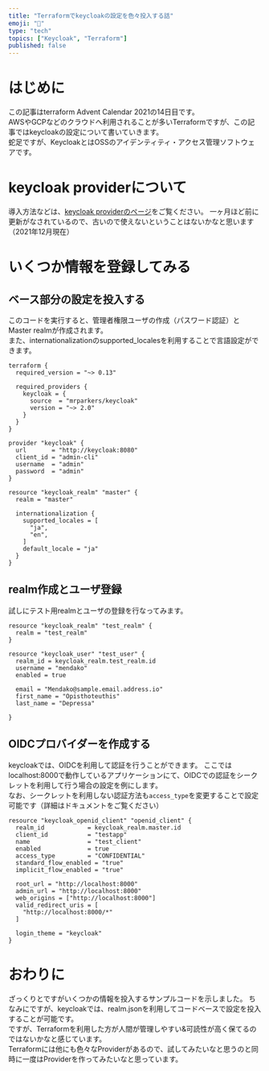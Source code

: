 ```yaml
---
title: "Terraformでkeycloakの設定を色々投入する話"
emoji: "🐙"
type: "tech"
topics: ["Keycloak", "Terraform"]
published: false
---
```


# はじめに
この記事はterraform Advent Calendar 2021の14日目です。  
AWSやGCPなどのクラウドへ利用されることが多いTerraformですが、この記事ではkeycloakの設定について書いていきます。  
蛇足ですが、KeycloakとはOSSのアイデンティティ・アクセス管理ソフトウェアです。

# keycloak providerについて
導入方法などは、[keycloak providerのページ](https://registry.terraform.io/providers/mrparkers/keycloak/latest)をご覧ください。
一ヶ月ほど前に更新がなされているので、古いので使えないということはないかなと思います（2021年12月現在）

# いくつか情報を登録してみる
## ベース部分の設定を投入する
このコードを実行すると、管理者権限ユーザの作成（パスワード認証）とMaster realmが作成されます。  
また、internationalizationのsupported_localesを利用することで言語設定ができます。
```
terraform {
  required_version = "~> 0.13"

  required_providers {
    keycloak = {
      source  = "mrparkers/keycloak"
      version = "~> 2.0"
    }
  }
}

provider "keycloak" {
  url       = "http://keycloak:8080"
  client_id = "admin-cli"
  username  = "admin"
  password  = "admin"
}

resource "keycloak_realm" "master" {
  realm = "master"

  internationalization {
    supported_locales = [
      "ja",
      "en",
    ]
    default_locale = "ja"
  }
}
```

## realm作成とユーザ登録
試しにテスト用realmとユーザの登録を行なってみます。
```
resource "keycloak_realm" "test_realm" {
  realm = "test_realm"
}

resource "keycloak_user" "test_user" {
  realm_id = keycloak_realm.test_realm.id
  username = "mendako"
  enabled = true

  email = "Mendako@sample.email.address.io"
  first_name = "Opisthoteuthis"
  last_name = "Depressa"

}
```

## OIDCプロバイダーを作成する
keycloakでは、OIDCを利用して認証を行うことができます。 
ここではlocalhost:8000で動作しているアプリケーションにて、OIDCでの認証をシークレットを利用して行う場合の設定を例にします。  
なお、シークレットを利用しない認証方法も`access_type`を変更することで設定可能です（詳細はドキュメントをご覧ください）
```
resource "keycloak_openid_client" "openid_client" {
  realm_id            = keycloak_realm.master.id
  client_id           = "testapp"
  name                = "test_client"
  enabled             = true
  access_type         = "CONFIDENTIAL"
  standard_flow_enabled = "true"
  implicit_flow_enabled = "true"

  root_url = "http://localhost:8000"
  admin_url = "http://localhost:8000"
  web_origins = ["http://localhost:8000"]
  valid_redirect_uris = [
    "http://localhost:8000/*"
  ]

  login_theme = "keycloak"
}
```

# おわりに
ざっくりとですがいくつかの情報を投入するサンプルコードを示しました。
ちなみにですが、keycloakでは、realm.jsonを利用してコードベースで設定を投入することが可能です。  
ですが、Terraformを利用した方が人間が管理しやすい&可読性が高く保てるのではないかなと感じています。  
Terraformには他にも色々なProviderがあるので、試してみたいなと思うのと同時に一度はProviderを作ってみたいなと思っています。